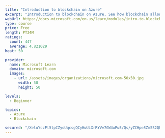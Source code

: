 ```yaml
---
title: "Introduction to blockchain on Azure"
excerpt: "Introduction to blockchain on Azure. See how blockchain allows business partners to trust each other's data without a central authority. You'll also learn a bit about how blockchain works. The goal is to help you decide if blockchain is a good choice for your scenario."
webUrl: https://docs.microsoft.com/en-us/learn/modules/intro-to-blockchain/
type: course
price: Free
length: PT34M
ratings:
  count: 447
  average: 4.821029
heat: 50

provider:
  name: Microsoft Learn
  domain: microsoft.com
  images:
    - url: /assets/images/organizations/microsoft.com-50x50.jpg
      width: 50
      height: 50

levels:
  - Beginner

topics:
  - Azure
  - Blockchain

secured: "/XeluYczPt5tpCZyoUqcsgQCyHwULXrRYVv7GW4wPw3/Qs/yZCHpe8ZmSS2QhgwHp5KO/ZxM1Amw6CIDmBHMSzXbD6LcLVT2LJRlq0H/BHpq9viFAUvMa8kfq7mvvTey3cLWCrMzQJqbdEdn7fYU+02D2wQseXUofLCdFhAfYJsYRTrrKJiKZVoXV7LkwPTB0KYtrdeFQL+W//GuslpKWLYAodkWn7C+st75tEWnf0mVdPuYskeFNAQGkIhM3ZOcm6Hu309yfSropPVQ7XpEYF8nXb1KX6UnS+fDlizWiHaIW96IZprMCfJ2WBAlZoYt4HP7HffKL7R0ooMCp+niv0TPr+5/8MttRBNtED0qWtFklXW0VBTVTqJ+znt4Gxg3CWQJ6ZFsxb9Q66P0n3UEQUmjMkcX594jaI1nZHtL6Go=;l9VTJP/yCi+Qk44nIyTjOw=="
---
```


